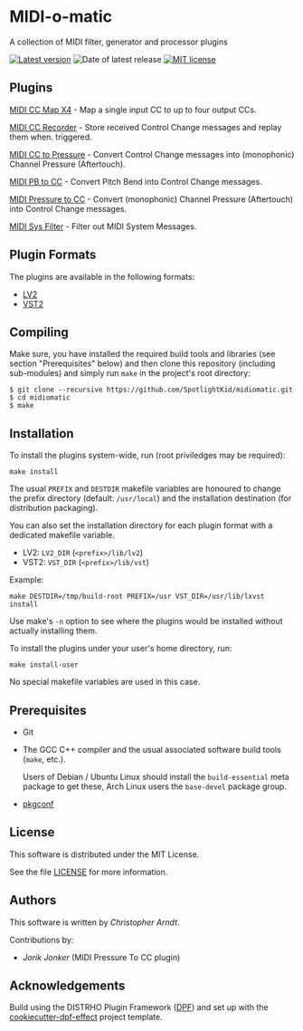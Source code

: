 # MIDI-o-matic

A collection of MIDI filter, generator and processor plugins

[![Latest version](https://shields.io/github/v/release/SpotlightKid/midiomatic)](https://github.com/SpotlightKid/midiomatic/releases)
![Date of latest release](https://shields.io/github/release-date/SpotlightKid/midiomatic)
[![MIT license](https://shields.io/aur/license/midiomatic)](./LICENSE)


## Plugins

[MIDI CC Map X4](./plugins.md#midi-cc-map-x4) - Map a single input CC to up to
four output CCs.

[MIDI CC Recorder](./plugins.md#midi-cc-recorder) - Store received Control
Change messages and replay them when. triggered.

[MIDI CC to Pressure](./plugins.md#midi-cc-to-pressure) - Convert Control
Change messages into (monophonic) Channel Pressure (Aftertouch).

[MIDI PB to CC](./plugins.md#midi-pb-to-cc) - Convert Pitch Bend into Control
Change messages.

[MIDI Pressure to CC](./plugins.md#midi-pressure-to-cc) - Convert (monophonic)
Channel Pressure (Aftertouch) into Control Change messages.

[MIDI Sys Filter](./plugins.md#midi-sys-filter) - Filter out MIDI System
Messages.


## Plugin Formats

The plugins are available in the following formats:

* [LV2]
* [VST2]


## Compiling

Make sure, you have installed the required build tools and libraries (see
section "Prerequisites" below) and then clone this repository (including
sub-modules) and simply run `make` in the project's root directory:

    $ git clone --recursive https://github.com/SpotlightKid/midiomatic.git
    $ cd midiomatic
    $ make


## Installation

To install the plugins system-wide, run (root priviledges may be required):

    make install

The usual `PREFIX` and `DESTDIR` makefile variables are honoured to change
the prefix directory (default: `/usr/local`) and the installation destination
(for distribution packaging).

You can also set the installation directory for each plugin format with a
dedicated makefile variable.

* LV2: `LV2_DIR` (`<prefix>/lib/lv2`)
* VST2: `VST_DIR` (`<prefix>/lib/vst`)

Example:

    make DESTDIR=/tmp/build-root PREFIX=/usr VST_DIR=/usr/lib/lxvst install

Use make's `-n` option to see where the plugins would be installed without
actually installing them.

To install the plugins under your user's home directory, run:

    make install-user

No special makefile variables are used in this case.


## Prerequisites

* Git

* The GCC C++ compiler and the usual associated software build tools
  (`make`, etc.).

    Users of Debian / Ubuntu Linux should install the `build-essential`
    meta package to get these, Arch Linux users the `base-devel` package
    group.

* [pkgconf]


## License

This software is distributed under the MIT License.

See the file [LICENSE](./LICENSE) for more information.


## Authors

This software is written by *Christopher Arndt*.

Contributions by:

* *Jorik Jonker* (MIDI Pressure To CC plugin)


## Acknowledgements

Build using the DISTRHO Plugin Framework ([DPF]) and set up with the
[cookiecutter-dpf-effect] project template.


[cookiecutter-dpf-effect]: https://github.com/SpotlightKid/cookiecutter-dpf-effect
[DPF]: https://github.com/DISTRHO/DPF
[LV2]: http://lv2plug.in/
[pkgconf]: https://github.com/pkgconf/pkgconf
[VST2]: https://en.wikipedia.org/wiki/Virtual_Studio_Technology
